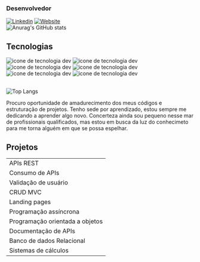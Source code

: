 ### Desenvolvedor

[![Linkedin](https://img.shields.io/badge/LinkedIn-0077B5?style=for-the-badge&logo=linkedin&logoColor=white)](https://www.linkedin.com/in/gabrielsilva17/)
[![Website](https://img.shields.io/badge/dev.to-0A0A0A?style=for-the-badge&logo=devdotto&logoColor=white)](https://seven-7-pot.netlify.app/)<br>
![Anurag's GitHub stats](https://github-readme-stats.vercel.app/api?username=GabryelSilvah&show_icons=true&theme=radical)

## Tecnologias

<div>
      <img src="https://img.shields.io/badge/PHP-777BB4?style=for-the-badge&logo=php&logoColor=white" alt="icone de tecnologia dev">
    <img src="https://img.shields.io/badge/JavaScript-F7DF1E?style=for-the-badge&logo=javascript&logoColor=black" alt="icone de tecnologia dev">
        <img src="https://img.shields.io/badge/MySQL-005C84?style=for-the-badge&logo=mysql&logoColor=white" alt="icone de tecnologia dev">
          <img src="https://img.shields.io/badge/Java-ED8B00?style=for-the-badge&logo=openjdk&logoColor=white" alt="icone de tecnologia dev">
           <img src="https://img.shields.io/badge/HTML5-E34F26?style=for-the-badge&logo=html5&logoColor=white" alt="icone de tecnologia dev"> <img src="https://img.shields.io/badge/CSS3-1572B6?style=for-the-badge&logo=css3&logoColor=white" alt="icone de tecnologia dev">
</div><br>

![Top Langs](https://github-readme-stats.vercel.app/api/top-langs/?username=GabryelSilvah&layout=compact)

<p>
      Procuro oportunidade de amadurecimento dos meus códigos e estruturação de projetos. Tenho sede por aprendizado, estou sempre me dedicando a aprender algo novo. Concerteza ainda sou pequeno nesse mar de profissionais qualificados, mas estou em busca da luz do conhecimeto para me torna alguém em que se possa espelhar.
</p>

## Projetos

<table boder="1">
      <tr>
            <td>APIs REST</td>
      </tr>
      <tr>
            <td>Consumo de APIs</td>
      </tr>
      <tr>
            <td>Validação de usuário</td>
      </tr>
        <tr>
            <td>CRUD MVC</td>
      </tr>
      <tr>
            <td>Landing pages</td>
      </tr>
      <tr>
            <td>Programação assíncrona</td>
      </tr>
        <tr>
            <td>Programação orientada a objetos</td>
      </tr>
      <tr>
            <td>Documentação de APIs</td>
      </tr>
      <tr>
            <td>Banco de dados Relacional</td>
      </tr>
      <tr>
            <td>Sistemas de cálculos</td>
      </tr>
</table>

